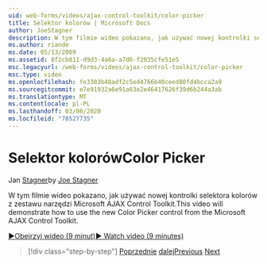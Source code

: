 ```yaml
---
uid: web-forms/videos/ajax-control-toolkit/color-picker
title: Selektor kolorów | Microsoft Docs
author: JoeStagner
description: W tym filmie wideo pokazano, jak używać nowej kontrolki selektora kolorów z zestawu narzędzi Microsoft AJAX Control Toolkit.
ms.author: riande
ms.date: 05/13/2009
ms.assetid: 8f2cb811-d9d3-4a6a-a7d6-f2035cfe51e5
msc.legacyurl: /web-forms/videos/ajax-control-toolkit/color-picker
msc.type: video
ms.openlocfilehash: fe3383b48adf2c5ed4766b40ceed80fd4bcca2a9
ms.sourcegitcommit: e7e91932a6e91a63e2e46417626f39d6b244a3ab
ms.translationtype: MT
ms.contentlocale: pl-PL
ms.lasthandoff: 03/06/2020
ms.locfileid: "78527735"
---
```

# <a name="color-picker"></a><span data-ttu-id="7954d-103">Selektor kolorów</span><span class="sxs-lookup"><span data-stu-id="7954d-103">Color Picker</span></span>

<span data-ttu-id="7954d-104">Jan [Stagner](https://github.com/JoeStagner)</span><span class="sxs-lookup"><span data-stu-id="7954d-104">by [Joe Stagner](https://github.com/JoeStagner)</span></span>

<span data-ttu-id="7954d-105">W tym filmie wideo pokazano, jak używać nowej kontrolki selektora kolorów z zestawu narzędzi Microsoft AJAX Control Toolkit.</span><span class="sxs-lookup"><span data-stu-id="7954d-105">This video will demonstrate how to use the new Color Picker control from the Microsoft AJAX Control Toolkit.</span></span>

[<span data-ttu-id="7954d-106">&#9654;Obejrzyj wideo (9 minut)</span><span class="sxs-lookup"><span data-stu-id="7954d-106">&#9654; Watch video (9 minutes)</span></span>](https://channel9.msdn.com/Blogs/ASP-NET-Site-Videos/color-picker)

> [!div class="step-by-step"]
> <span data-ttu-id="7954d-107">[Poprzednie](control-extenders.md)
> [dalej](combo-box.md)</span><span class="sxs-lookup"><span data-stu-id="7954d-107">[Previous](control-extenders.md)
[Next](combo-box.md)</span></span>
